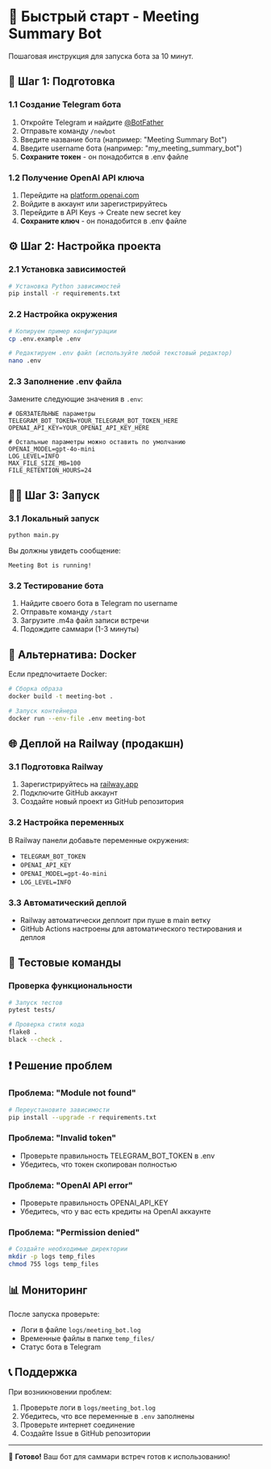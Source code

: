 # 🚀 Быстрый старт - Meeting Summary Bot

Пошаговая инструкция для запуска бота за 10 минут.

## 📝 Шаг 1: Подготовка

### 1.1 Создание Telegram бота
1. Откройте Telegram и найдите [@BotFather](https://t.me/BotFather)
2. Отправьте команду `/newbot`
3. Введите название бота (например: "Meeting Summary Bot")
4. Введите username бота (например: "my_meeting_summary_bot")
5. **Сохраните токен** - он понадобится в .env файле

### 1.2 Получение OpenAI API ключа
1. Перейдите на [platform.openai.com](https://platform.openai.com/)
2. Войдите в аккаунт или зарегистрируйтесь
3. Перейдите в API Keys → Create new secret key
4. **Сохраните ключ** - он понадобится в .env файле

## ⚙️ Шаг 2: Настройка проекта

### 2.1 Установка зависимостей
```bash
# Установка Python зависимостей
pip install -r requirements.txt
```

### 2.2 Настройка окружения
```bash
# Копируем пример конфигурации
cp .env.example .env

# Редактируем .env файл (используйте любой текстовый редактор)
nano .env
```

### 2.3 Заполнение .env файла
Замените следующие значения в `.env`:
```env
# ОБЯЗАТЕЛЬНЫЕ параметры
TELEGRAM_BOT_TOKEN=YOUR_TELEGRAM_BOT_TOKEN_HERE
OPENAI_API_KEY=YOUR_OPENAI_API_KEY_HERE

# Остальные параметры можно оставить по умолчанию
OPENAI_MODEL=gpt-4o-mini
LOG_LEVEL=INFO
MAX_FILE_SIZE_MB=100
FILE_RETENTION_HOURS=24
```

## 🏃‍♂️ Шаг 3: Запуск

### 3.1 Локальный запуск
```bash
python main.py
```

Вы должны увидеть сообщение:
```
Meeting Bot is running!
```

### 3.2 Тестирование бота
1. Найдите своего бота в Telegram по username
2. Отправьте команду `/start`
3. Загрузите .m4a файл записи встречи
4. Подождите саммари (1-3 минуты)

## 🐳 Альтернатива: Docker

Если предпочитаете Docker:

```bash
# Сборка образа
docker build -t meeting-bot .

# Запуск контейнера
docker run --env-file .env meeting-bot
```

## 🌐 Деплой на Railway (продакшн)

### 3.1 Подготовка Railway
1. Зарегистрируйтесь на [railway.app](https://railway.app)
2. Подключите GitHub аккаунт
3. Создайте новый проект из GitHub репозитория

### 3.2 Настройка переменных
В Railway панели добавьте переменные окружения:
- `TELEGRAM_BOT_TOKEN`
- `OPENAI_API_KEY` 
- `OPENAI_MODEL=gpt-4o-mini`
- `LOG_LEVEL=INFO`

### 3.3 Автоматический деплой
- Railway автоматически деплоит при пуше в main ветку
- GitHub Actions настроены для автоматического тестирования и деплоя

## 🔧 Тестовые команды

### Проверка функциональности
```bash
# Запуск тестов
pytest tests/

# Проверка стиля кода
flake8 .
black --check .
```

## ❗ Решение проблем

### Проблема: "Module not found"
```bash
# Переустановите зависимости
pip install --upgrade -r requirements.txt
```

### Проблема: "Invalid token"
- Проверьте правильность TELEGRAM_BOT_TOKEN в .env
- Убедитесь, что токен скопирован полностью

### Проблема: "OpenAI API error"
- Проверьте правильность OPENAI_API_KEY
- Убедитесь, что у вас есть кредиты на OpenAI аккаунте

### Проблема: "Permission denied"
```bash
# Создайте необходимые директории
mkdir -p logs temp_files
chmod 755 logs temp_files
```

## 📊 Мониторинг

После запуска проверьте:
- Логи в файле `logs/meeting_bot.log`
- Временные файлы в папке `temp_files/`
- Статус бота в Telegram

## 📞 Поддержка

При возникновении проблем:
1. Проверьте логи в `logs/meeting_bot.log`
2. Убедитесь, что все переменные в `.env` заполнены
3. Проверьте интернет соединение
4. Создайте Issue в GitHub репозитории

---

🎉 **Готово!** Ваш бот для саммари встреч готов к использованию!